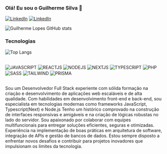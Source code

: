 ### Olá! Eu sou o Guilherme Silva 👋

[![LinkedIn](https://img.shields.io/badge/LinkedIn-0077B5?style=for-the-badge&logo=linkedin&logoColor=white)](https://www.linkedin.com/in/guilherme-silva-24a816232/)
[![LinkedIn](https://img.shields.io/badge/Portfolio-FF5722?style=for-the-badge&logo=blogger&logoColor=white)](https://guilherme-lopesz.vercel.app/)

![Guilherme Lopes GitHub stats](https://github-readme-stats.vercel.app/api?username=guisilva10&show_icons=true&theme=highcontrast)

### Tecnologias

![Top Langs](https://github-readme-stats.vercel.app/api/top-langs/?username=guisilva10&layout=compact)

<div style="display: inline_block"><br/>
<img align="center" alt="JAVASCRIPT" src="https://img.shields.io/badge/JavaScript-F7DF1E?style=for-the-badge&logo=javascript&logoColor=black">
<img align="center" alt="REACTJS" src="https://img.shields.io/badge/React-20232A?style=for-the-badge&logo=react&logoColor=61DAFB">
<img align="center" alt="NODEJS" src="https://img.shields.io/badge/Node.js-43853D?style=for-the-badge&logo=node.js&logoColor=white">
<img align="center" alt="NEXTJS" src="https://img.shields.io/badge/Next.js-404D59?style=for-the-badge&logo=next.js&logoColor=white">
<img align="center" alt="TYPESCRIPT" src="https://img.shields.io/badge/Typescript-1572B6?style=for-the-badge&logo=typescript&logoColor=white">
<img align="center" alt="PHP" src="https://img.shields.io/badge/PHP-777BB4?style=for-the-badge&logo=php&logoColor=white">
<img align="center" alt="SASS" src="https://img.shields.io/badge/Sass-CC6699?style=for-the-badge&logo=sass&logoColor=white">
<img align="center" alt="TAILWIND" src="https://img.shields.io/badge/Tailwind-06B6D4?style=for-the-badge&logo=tailwindcss&logoColor=white">
<img align="center" alt="PRISMA" src="https://img.shields.io/badge/Prisma-2D3748?style=for-the-badge&logo=prisma&logoColor=white">

</div><br/>

Sou um Desenvolvedor Full Stack experiente com sólida formação na criação e desenvolvimento de aplicações web escaláveis e de alta qualidade. Com habilidades em desenvolvimento front-end e back-end, sou especialista em tecnologias modernas como frameworks JavaScript, Typescript(Next) e Node.js Tenho um histórico comprovado na construção de interfaces responsivas e amigáveis e na criação de lógicas robustas no lado do servidor. Sou apaixonado por colaborar com equipes multifuncionais para entregar soluções eficientes, seguras e otimizadas. Experiência na implementação de boas práticas em arquitetura de software, integração de APIs e gestão de bancos de dados. Estou sempre disposto a enfrentar novos desafios e contribuir para projetos inovadores que impulsionam os limites da tecnologia.


